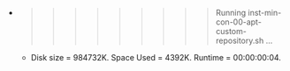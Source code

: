 * >>>>>>>>> Running inst-min-con-00-apt-custom-repository.sh ...
  * Disk size = 984732K. Space Used = 4392K. Runtime = 00:00:00:04.
